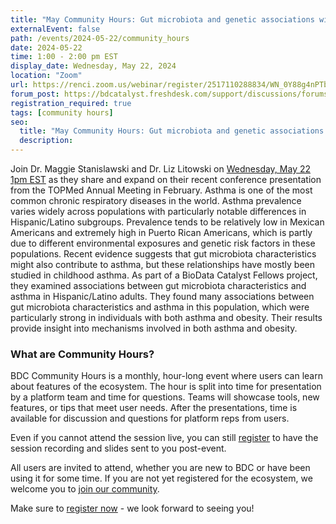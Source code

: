 ```yaml
---
title: "May Community Hours: Gut microbiota and genetic associations with asthma and among US Hispanic/Latino adults"
externalEvent: false
path: /events/2024-05-22/community_hours
date: 2024-05-22
time: 1:00 - 2:00 pm EST
display_date: Wednesday, May 22, 2024
location: "Zoom"
url: https://renci.zoom.us/webinar/register/2517110288834/WN_0Y88g4nPTbatp8iJRENXoA
forum_post: https://bdcatalyst.freshdesk.com/support/discussions/forums/60000407745
registration_required: true
tags: [community hours]
seo:
  title: "May Community Hours: Gut microbiota and genetic associations with asthma and among US Hispanic/Latino adults"
  description:
---
```

Join Dr. Maggie Stanislawski and Dr. Liz Litowski on [Wednesday, May 22 1pm EST](https://renci.zoom.us/webinar/register/2517110288834/WN_0Y88g4nPTbatp8iJRENXoA) as they share and expand on their recent conference presentation from the TOPMed Annual Meeting in February. Asthma is one of the most common chronic respiratory diseases in the world. Asthma prevalence varies widely across populations with particularly notable differences in Hispanic/Latino subgroups. Prevalence tends to be relatively low in Mexican Americans and extremely high in Puerto Rican Americans, which is partly due to different environmental exposures and genetic risk factors in these populations. Recent evidence suggests that gut microbiota characteristics might also contribute to asthma, but these relationships have mostly been studied in childhood asthma. As part of a BioData Catalyst Fellows project, they examined associations between gut microbiota characteristics and asthma in Hispanic/Latino adults. They found many associations between gut microbiota characteristics and asthma in this population, which were particularly strong in individuals with both asthma and obesity. Their results provide insight into mechanisms involved in both asthma and obesity.

### What are Community Hours?

BDC Community Hours is a monthly, hour-long event where users can learn about features of the ecosystem. The hour is split into time for presentation by a platform team and time for questions. Teams will showcase tools, new features, or tips that meet user needs. After the presentations, time is available for discussion and questions for platform reps from users.

Even if you cannot attend the session live, you can still [register](https://renci.zoom.us/webinar/register/2517110288834/WN_0Y88g4nPTbatp8iJRENXoA) to have the session recording and slides sent to you post-event.

All users are invited to attend, whether you are new to BDC or have been using it for some time. If you are not yet registered for the ecosystem, we welcome you to [join our community](https://biodatacatalyst.nhlbi.nih.gov/contact/ecosystem/).

Make sure to [register now](https://renci.zoom.us/webinar/register/2517110288834/WN_0Y88g4nPTbatp8iJRENXoA) - we look forward to seeing you!
